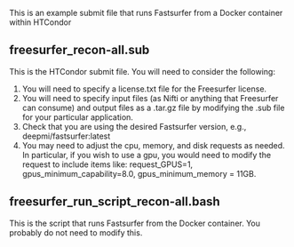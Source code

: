 This is an example submit file that runs Fastsurfer from a Docker container within HTCondor

## freesurfer_recon-all.sub
This is the HTCondor submit file. You will need to consider the following:
 1. You will need to specify a license.txt file for the Freesurfer license.
 2. You will need to specify input files (as Nifti or anything that Freesurfer can consume) and output files as a .tar.gz file by modifying the .sub file for your particular application.
 3. Check that you are using the desired Fastsurfer version, e.g., deepmi/fastsurfer:latest
 4. You may need to adjust the cpu, memory, and disk requests as needed. In particular, if you wish to use a gpu, you would need to modify the request to include items like: request_GPUS=1, gpus_minimum_capability=8.0, gpus_minimum_memory = 11GB.

 ## freesurfer_run_script_recon-all.bash
 This is the script that runs Fastsurfer from the Docker container. You probably do not need to modify this.
